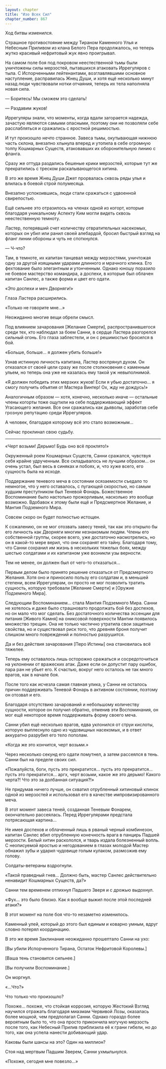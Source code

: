 ```yaml
---
layout: chapter
title: "Изо Всех Сил"
chapter_number: 867
---
```


Ход битвы изменился.

Страшное противостояние между Тираном Каменного Улья и Небесным Приливом из клана Белого Пера продолжалось, но теперь жутко красивый нефритовый жук явно проигрывал.

На самом поле боя под покровом неестественной тьмы были уничтожены силы мерзостей, пытавшихся атаковать Иррегуляров с тыла. С Испорченными лейтенантами, возглавлявшими основное наступление, расправилась Жнец Души, и хотя ещё несколько минут назад люди чувствовали нотки отчаяния, теперь их тела наполняла новая сила.

— Боритесь! Мы сможем это сделать!

— Раздавим жуков!

Иррегуляры знали, что моменты, когда вдали загорается надежда, зачастую являются самыми опасными, поэтому они не позволяли себе расслабляться и сражались с яростной решимостью.

И тут произошло нечто странное. Завеса тьмы, окутывающая нижнюю часть склона, внезапно хлынула вперед и утопила в себе огромную толпу Кошмарных Существ, атаковавших их оборонительную линию с фланга.

Сразу же оттуда раздались бешеные крики мерзостей, которые тут же прекратились с треском раскалывающегося хитина.

В это же время Жнец Души Джет прорвалась сквозь ряды улья и влилась в боевой строй полумесяца.

Внезапно успокоившись, люди стали сражаться с удвоенной свирепостью.

Ещё сильнее это отразилось на членах одной из когорт, которые благодаря уникальному Аспекту Ким могли видеть сквозь неестественную темноту.

Ластер, потерявший счет количеству отвратительных насекомых, которых он убил или ранил своей алебардой, бросил быстрый взгляд на фланг линии обороны и чуть не споткнулся.

— Ч-что?

Там, в темноте, их капитан танцевал между мерзостями, уничтожая одну за другой изящными ударами длинного и мрачного клинка. Его фехтование было элегантным и утонченным. Однако юношу поразило не боевое мастерство командира, а доспехи, в которые был облачен капитан Санлес, а также форма и цвет его одати.

«Это доспехи и меч Дворняги!»

Глаза Ластера расширились.

«Только не говорите мне...»

Неожиданно многие вещи обрели смысл.

Под влиянием зачарования [Желание Смерти], распространившегося среди тех, кто наблюдал за боем Санни, в сердце Ластера разгорелся сильный огонь. Его глаза заблестели, и он с решимостью бросился в бой.

«Больше, больше... я должен убить больше!»

Узнав истинную личность капитана, Ластер воспрянул духом. Он отказался от своей цели сразу же после столкновения с каменным ульем, но теперь она уже не казалась ему такой уж невыполнимой.

«Я должен победить этих мерзких жуков! Если я убью достаточно... я смогу получить объятия от Мастера Винтер! Ох, жду не дождусь!»

Аналогичным образом — хотя, конечно, несколько иначе — остальные члены когорты тоже ощутили на себе поддерживающий эффект Угасающего желания. Все они сражались как дьяволы, заработав себе грозную репутацию среди Иррегуляров.

А человек, благодаря которому всё это стало возможным...

Сейчас проклинал свою судьбу.

***

«Черт возьми! Дерьмо! Будь оно всё проклято!»

Окруженный роем Кошмарных Существ, Санни сражался, чувствуя себя крайне удрученным. Все складывалось не лучшим образом... он очень устал, был весь в синяках и побоях, и, что хуже всего, его сущность была на исходе.

Поддержание теневого меча в состоянии осязаемости съедало то немногое, что у него оставалось, с пугающей скоростью, но самым худшим преступником был Теневой Фонарь. Божественное Воспоминание было настолько прожорливым, насколько это вообще возможно. Вдобавок к этому были ещё и Предсмертное Желание, и Мантия Подземного Мира.

Совсем скоро он будет полностью истощен.

К сожалению, он не мог отозвать завесу теней, так как это открыло бы его личность как Дворняги многим незнакомым людям. Члены его собственной группы, скорее всего, уже достаточно насмотрелись, но он в какой-то мере верил, что они сохранят его тайну. Благодаря тому, что Санни сохранил им жизнь в нескольких тяжелых боях, между шестью солдатами и их капитаном уже возникли узы верности.

Тем не менее, он должен был от чего-то отказаться...

Первым делом было принято решение отказаться от Предсмертного Желания. Хотя оно и приносило пользу его солдатам и, в меньшей степени, всем Иррегулярам, он просто не мог позволить тратить сущность, которую требовали [Желание Смерти] и [Оружие Подземного Мира].

Следующим Воспоминанием... стала Мантия Подземного Мира. Санни не хотелось и даже было страшновато продолжать бой без доспехов, но он мало что мог сделать. Без достаточного количества эссенции для питания [Живого Камня] на ониксовой поверхности Мантии появилось множество трещин. Она не только частично утратила свои защитные свойства, но и существовал риск того, что древняя броня получит слишком много повреждений и полностью разрушится.

Да и без действия зачарования [Перо Истины] она становилась всё тяжелее.

Теперь ему оставалось лишь осторожно сражаться и сосредоточиться на уклонении от вражеских атак. Даже если он допустит пару ошибок, пара ран не убьет его. К счастью, вокруг него осталось не так много врагов, как в начале боя.

После того как исчезла самая главная улика, у Санни не осталось причин поддерживать Теневой Фонарь в активном состоянии, поэтому он отозвал и его.

Благодаря отсутствию зачарований и небольшому количеству сущности, которое он получил обратно, отменив эти Воспоминания, он мог ещё некоторое время поддерживать форму своего меча.

Санни убил ещё несколько врагов, едва уклонился от струи кислоты, которую выплеснуло одно из чудовищных насекомых, и в ответ аккуратно разрубил его тело пополам.

«Когда же это кончится, черт возьми.»

Через несколько секунд его одати помутнел, а затем рассеялся в тень. Санни был на пределе своих сил.

«Пожалуйста, боги, пусть это прекратится... пусть это прекратится... пусть это прекратится... аргх, черт возьми, какое же это дерьмо! Какого черта?! Что это за долбанная ситуация?!»

Не придумав ничего лучше, он схватил отрубленный хитиновый клинок одной из мерзостей и использовал его в качестве импровизированного меча.

В этот момент завеса теней, созданная Теневым Фонарем, окончательно рассеялась. Перед Иррегулярами предстала потрясающая картина...

Не имея доспехов и облаченный лишь в рваный черный комбинезон, капитан Санлес вбил отрубленную конечность врага в панцирь Падшей мерзости. Белый хитин раскололся, и тварь издала болезненный вопль. С неописуемой яростью и негодованием в глазах молодой Мастер обнажил зубы и ударил чудовище голым кулаком, размозжив ему голову.

Солдаты-ветераны вздрогнули.

«Такой праведный гнев... Должно быть, мастер Санлес действительно ненавидит Кошмарных Существ, да?»

Санни тем временем отпихнул Падшего Зверя и с дрожью выдохнул.

«Фух... это было близко. Как я вообще выжил после этой последней атаки?»

В этот момент на поле боя что-то незаметно изменилось.

Каменный улей, который до этого был единым и коварно умным, вдруг словно потерял координацию.

В это же время Заклинание неожиданно прошептало Санни на ухо:

[Вы убили Испорченного Тирана, Остаток Нефритовой Королевы.]

[Ваша тень становится сильнее.]

[Вы получили Воспоминание.]

Он моргнул.

«...Что?»

Что только что произошло?

Похоже... похоже, что стойкая коррозия, которую Жестокий Взгляд научился отражать благодаря миазмам Червивой Лозы, оказалась более мощной, чем предполагал Санни. Однако гораздо более вероятным было то, что она просто прикончила могучую мерзость после того, как Небесный Прилив приблизила её к грани гибели, но до того, как она успела нанести добивающий удар.

Каковы были шансы на это? Один на миллион?

Стоя над мертвым Падшим Зверем, Санни ухмыльнулся.

«Похоже, сегодня мне повезло...»